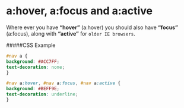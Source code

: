 # a:hover, a:focus and a:active

Where ever you have <strong>“hover”</strong> (a:hover) you should also have <strong>“focus”</strong> (a:focus), along with <strong>“active”</strong> for `older IE browsers`.

#####CSS Example
```css
#nav a { 
background: #ACC7FF;
text-decoration: none;
}

#nav a:hover, #nav a:focus, #nav a:active { 
background: #BEFF9E;
text-decoration: underline;
}
```